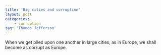 ```yaml
---
title: 'Big cities and corruption'
layout: post
categories:
    - corruption
tag: 'Thomas Jefferson'
---
```


When we get piled upon one another in large cities, as in Europe, we shall become as corrupt as Europe.